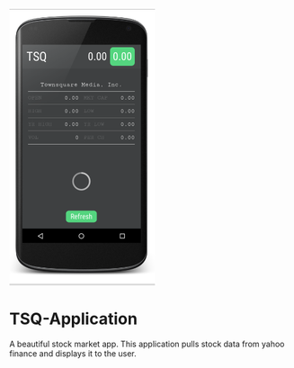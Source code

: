 ![alt text](https://github.com/Blue1647-Chi-Android/TSQ-Application/blob/master/images/TSQ%20App.PNG "Logo Title Text 1")

# TSQ-Application
A beautiful stock market app. This application pulls stock data from yahoo finance and displays it to the user.

